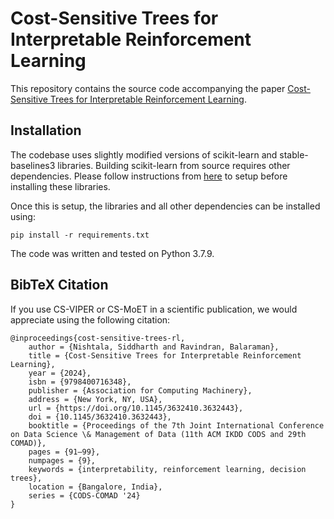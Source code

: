 # Cost-Sensitive Trees for Interpretable Reinforcement Learning

This repository contains the source code accompanying the paper [Cost-Sensitive Trees for Interpretable Reinforcement Learning](https://dl.acm.org/doi/10.1145/3632410.3632443).

## Installation

The codebase uses slightly modified versions of scikit-learn and stable-baselines3 libraries. 
Building scikit-learn from source requires other dependencies. Please follow instructions from [here](https://scikit-learn.org/dev/developers/advanced_installation.html#building-from-source) to setup before installing these libraries.

Once this is setup, the libraries and all other dependencies can be installed using:

`pip install -r requirements.txt`

The code was written and tested on Python 3.7.9.

## BibTeX Citation

If you use CS-VIPER or CS-MoET in a scientific publication, we would appreciate using the following citation:

    @inproceedings{cost-sensitive-trees-rl,
	    author = {Nishtala, Siddharth and Ravindran, Balaraman},
	    title = {Cost-Sensitive Trees for Interpretable Reinforcement Learning},
	    year = {2024},
	    isbn = {9798400716348},
	    publisher = {Association for Computing Machinery},
	    address = {New York, NY, USA},
	    url = {https://doi.org/10.1145/3632410.3632443},
	    doi = {10.1145/3632410.3632443},
	    booktitle = {Proceedings of the 7th Joint International Conference on Data Science \& Management of Data (11th ACM IKDD CODS and 29th COMAD)},
	    pages = {91–99},
	    numpages = {9},
	    keywords = {interpretability, reinforcement learning, decision trees},
	    location = {Bangalore, India},
	    series = {CODS-COMAD '24}
    }
